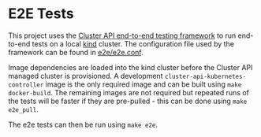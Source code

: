 # E2E Tests

This project uses the [Cluster API end-to-end testing
framework](https://github.com/kubernetes-sigs/cluster-api/tree/master/test/framework) to run
end-to-end tests on a local [kind](https://github.com/kubernetes-sigs/kind) cluster. The
configuration file used by the framework can be found in [e2e/e2e.conf](../e2e/e2e.conf).

Image dependencies are loaded into the kind cluster before the Cluster API managed cluster is
provisioned. A development `cluster-api-kubernetes-controller` image is the only required image and
can be built using `make docker-build`. The remaining images are not required but repeated runs of
the tests will be faster if they are pre-pulled - this can be done using `make e2e_pull`.

The e2e tests can then be run using `make e2e`.
